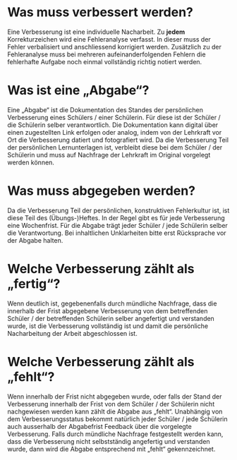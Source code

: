 # Was muss verbessert werden?

Eine Verbesserung ist eine individuelle Nacharbeit. Zu **jedem** Korrekturzeichen wird eine Fehleranalyse verfasst. In dieser muss der Fehler verbalisiert und anschliessend korrigiert werden. Zusätzlich zu der Fehleranalyse muss bei mehreren aufeinanderfolgenden Fehlern die fehlerhafte Aufgabe noch einmal vollständig richtig notiert werden.

# Was ist eine „Abgabe“?

Eine „Abgabe“ ist die Dokumentation des Standes der persönlichen Verbesserung eines Schülers / einer Schülerin. Für diese ist der Schüler / die Schülerin selber verantwortlich. Die Dokumentation kann digital über einen zugestellten Link erfolgen oder analog, indem von der Lehrkraft vor Ort die Verbesserung datiert und fotografiert wird. Da die Verbesserung Teil der persönlichen Lernunterlagen ist, verbleibt diese bei dem Schüler / der Schülerin und muss auf Nachfrage der Lehrkraft im Original vorgelegt werden können. 

# Was muss abgegeben werden?

Da die Verbesserung Teil der persönlichen, konstruktiven Fehlerkultur ist, ist diese Teil des (Übungs-)Heftes. In der Regel gibt es für jede Verbesserung eine Wochenfrist. Für die Abgabe trägt jeder Schüler / jede Schülerin selber die Verantwortung. Bei inhaltlichen Unklarheiten bitte erst Rücksprache vor der Abgabe halten.

# Welche Verbesserung zählt als „fertig“?

Wenn deutlich ist, gegebenenfalls durch mündliche Nachfrage, dass die innerhalb der Frist abgegebene Verbesserung von dem betreffenden Schüler / der betreffenden Schülerin selber angefertigt und verstanden wurde, ist die Verbesserung vollständig ist und damit die persönliche Nacharbeitung der Arbeit abgeschlossen ist.

# Welche Verbesserung zählt als „fehlt“?

Wenn innerhalb der Frist nicht abgegeben wurde, oder falls der Stand der Verbesserung innerhalb der Frist von dem Schüler / der Schülerin nicht nachgewiesen werden kann zählt die Abgabe aus „fehlt“. Unabhängig von dem Verbesserungsstatus bekommt natürlich jeder Schüler / jede Schülerin auch ausserhalb der Abgabefrist Feedback über die vorgelegte Verbesserung. Falls durch mündliche Nachfrage festgestellt werden kann, dass die Verbesserung nicht selbstständig angefertig und verstanden wurde, dann wird die Abgabe entsprechend mit „fehlt“ gekennzeichnet.
